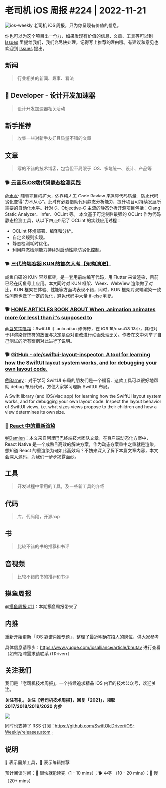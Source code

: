# 老司机 iOS 周报 #224 | 2022-11-21

![ios-weekly](https://github.com/SwiftOldDriver/iOS-Weekly/blob/master/assets/ios-weekly.png?raw=true)
老司机 iOS 周报，只为你呈现有价值的信息。

你也可以为这个项目出一份力，如果发现有价值的信息、文章、工具等可以到 [Issues](https://github.com/SwiftOldDriver/iOS-Weekly/issues) 里提给我们，我们会尽快处理。记得写上推荐的理由哦。有建议和意见也欢迎到 [Issues](https://github.com/SwiftOldDriver/iOS-Weekly/issues) 提出。

## 新闻

> 行业相关的新闻、趣事、看法

##  Developer - 设计开发加速器

> 设计开发加速器相关活动

## 新手推荐

> 收集一些对新手友好且质量不错的文章

## 文章

> 写的不错的技术博客，包含但不局限于 iOS、多端统一、设计、产品等

### 🐕 [云音乐iOS端代码静态检测实践](https://mp.weixin.qq.com/s/5ZcGBCnrUYwUA0RXyPJt9w)
[@水水](https://www.xuyanlan.com/): 随着项目的扩大，依靠纯人工 Code Review 来保障代码质量、防止代码劣化变得”力不从心“。此时有必要借助代码静态分析能力，提升项目可持续发展所需要的自动化水平。针对 C、Objective-C 主流的静态分析开源项目包括：Clang Static Analyzer、Infer、OCLint 等。
本文基于可定制性最强的 OCLint 作为代码静态检测工具，从以下四点介绍了 OCLint 的实践应用过程：

- OCLint 环境部署、编译和分析。
- 自定义规则实现。
- 静态检测耗时优化。
- 利用静态检测能力持续对启动性能防劣化控制。

### 🐕 [三代终端容器 KUN 的首次大考【架构演进】](https://mp.weixin.qq.com/s/26SCEM6QPhAazydRUq9h3Q)
咸鱼自研的 KUN 容器框架，是一套用前端编写代码，用 Flutter 来做渲染，目前已经在闲鱼号上应用。本文同时对 KUN 框架、Weex、WebView 渲染做了对比，KUN 框架在体验、性能等方面均表现不错，同时，KUN 框架对双端渲染一致性问题也做了一定的优化，避免代码中大量 if-else 判断。

### 🐕 [HOME ARTICLES BOOK ABOUT When .animation animates more (or less) than it’s supposed to](https://oleb.net/2022/animation-modifier-position/)

[@含笑饮砒霜](https://weibo.com/chinafishnews/)：SwiftUI 中 animation 修饰符，在 iOS 16/macOS 13中，其相对于非渲染修饰符的放置与决定是否对更改进行动画处理无关。作者在文中列举了自己测试的所有案例对此进行了说明。

### 🐕 [GitHub - ole/swiftui-layout-inspector: A tool for learning how the SwiftUI layout system works, and for debugging your own layout code.](https://github.com/ole/swiftui-layout-inspector)

[@Barney](https://github.com/BarneyZhaoooo)：对于学习 SwiftUI 布局的朋友们是一个福音，这款工具可以很好地帮助 debug 布局代码，方便大家学习理解 SwiftUI 布局。

A Swift library (and iOS/Mac app) for learning how the SwiftUI layout system works, and for debugging your own layout code. Inspect the layout behavior of SwiftUI views, i.e. what sizes views propose to their children and how a view determines its own size.


### 🐎 [React 中的重新渲染](https://mp.weixin.qq.com/s/ADx8PuNvg4xVVLBeh265kw)

[@Damien](https://github.com/ZengyiMa/)：本文来自阿里巴巴终端技术团队文章，在客户端动态化方案中，React Native 是一个成熟且高效的解决方案，作为动态方案重中之重就是渲染，想知道 React 的重渲染为何如此高效吗？不妨来深入了解下本篇文章内容，本文会深入源码，为我们一步步揭露面纱。


## 工具

> 开发过程中常用的工具，及一些新工具的介绍

## 代码

> 库，代码段，开源app

## 书

> 比较不错的书的推荐和书评

## 音视频

> 比较不错的书的推荐和书评

## 摸鱼周报

[@摸鱼周报 #11](https://mp.weixin.qq.com/s/hE9wYlLX8F1sKjIF5eIPVQ)：本期摸鱼周报带来了

## 内推

重新开始更新「iOS 靠谱内推专题」，整理了最近明确在招人的岗位，供大家参考

具体信息请移步：https://www.yuque.com/iosalliance/article/bhutav 进行查看（如有招聘需求请联系 iTDriverr）

## 关注我们

我们是「老司机技术周报」，一个持续追求精品 iOS 内容的技术公众号，欢迎关注。

**关注有礼，关注【老司机技术周报】，回复「2021」，领取 2017/2018/2019/2020 内参**

![](https://github.com/SwiftOldDriver/iOS-Weekly/blob/master/assets/qrcode_for_wechat.jpg?raw=true)

同时也支持了 RSS 订阅：https://github.com/SwiftOldDriver/iOS-Weekly/releases.atom 。

## 说明

🚧 表示需某工具，🌟 表示编辑推荐

预计阅读时间：🐎 很快就能读完（1 - 10 mins）；🐕 中等 （10 - 20 mins）；🐢 慢（20+ mins）
